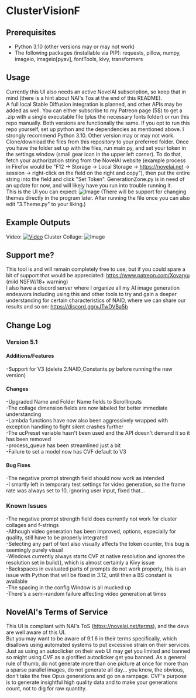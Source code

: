 # ClusterVisionF

## Prerequisites
- Python 3.10 (other versions may or may not work)  
- The following packages (installable via PIP): requests, pillow, numpy, imageio, imageio[pyav], fontTools, kivy, transformers  

## Usage
Currently this UI also needs an active NovelAI subscription, so keep that in mind (there is a hint about NAI's Tos at the end of this README).  
A full local Stable Diffusion integration is planned, and other APIs may be added as well.
You can either subscribe to my Patreon page (5$) to get a .zip with a single executable file (plus the necessary fonts folder) or run this repo manually. Both versions are functionally the same.
If you opt to run this repo yourself, set up python and the dependencies as mentioned above. I strongly recommend Python 3.10. Other version may or may not work.
Clone/download the files from this repository to your preferred folder.
Once you have the folder set up with the files, run main.py, and set your token in the settings window (small gear icon in the upper left corner). To do that, fetch your authorization string from the NovelAI website (example process in Firefox would be "F12 → Storage → Local Storage → https://novelai.net → session → right-click on the field on the right and copy"), then put the entire string into the field and click "Set Token".
GenerationZone.py is in need of an update for now, and will likely have you run into trouble running it.  
This is the UI you can expect:
![Image](https://cdn.discordapp.com/attachments/1074334168378519622/1088219244803666052/image.png)
(There will be support for changing themes directly in the program later. After running the file once you can also edit "3.Theme.py" to your liking.)
## Example Outputs
Video:
[![Video](https://img.youtube.com/vi/XZLiKBt1J_I/maxresdefault.jpg)](https://www.youtube.com/watch?v=XZLiKBt1J_I)
Cluster Collage:
![Image](https://cdn.discordapp.com/attachments/1074334168378519622/1088222376023556197/MultiMonsterGirlDemonstration_CollageClusterk_dpmpp_2m_smea.jpg)

## Support me?
This tool is and will remain completely free to use, but if you could spare a bit of support that would be appreciated: https://www.patreon.com/Xovaryu (mild NSFW/18+ warning)  
I also have a discord server where I organize all my AI image generation endeavors including using this and other tools to try and gain a deeper understanding for certain characteristics of NAID, where we can share our results and so on: https://discord.gg/xJTwDVBa5b

## Change Log
### Version 5.1
#### Additions/Features
-Support for V3 (delete 2.NAID_Constants.py before running the new version)  

#### Changes
-Upgraded Name and Folder Name fields to ScrollInputs  
-The collage dimension fields are now labeled for better immediate understanding  
-Lambda functions have now also been aggressively wrapped with exception handling to fight silent crashes further  
-The ucPreset variable hasn't been used and the API doesn't demand it so it has been removed  
-process_queue has been streamlined just a bit  
-Failure to set a model now has CVF default to V3  

#### Bug Fixes
-The negative prompt strength field should now work as intended  
-I smartly left in temporary test settings for video generation, so the frame rate was always set to 10, ignoring user input, fixed that...  

### Known Issues
-The negative prompt strength field does currently not work for cluster collages and f-strings  
-Although video generation has been improved, options, especially for quality, still have to be properly integrated  
-Selecting any part of text also visually affects the token counter, this bug is seemingly purely visual  
-Windows currently always starts CVF at native resolution and ignores the resolution set in build(), which is almost certainly a Kivy issue  
-Backspaces in evaluated parts of prompts do not work properly, this is an issue with Python that will be fixed in 3.12, until then a BS constant is available  
-The spacing in the config Window is all mucked up  
-There's a semi-random failure affecting video generation at times  

## NovelAI's Terms of Service
This UI is compliant with NAI's ToS (https://novelai.net/terms), and the devs are well aware of this UI.  
But you may want to be aware of 9.1.6 in their terms specifically, which disallows using automated systems to put excessive strain on their services. Just as using an autoclicker on their web UI may get you limited and banned so might using CVF as a glorified autoclicker get you banned. As a general rule of thumb, do not generate more than one picture at once for more than a sparse parallel images, do not generate all day... you know, the obvious, don't take the free Opus generations and go on a rampage. CVF's purpose is to generate insightful high quality data and to make your generations count, not to dig for raw quantity.
